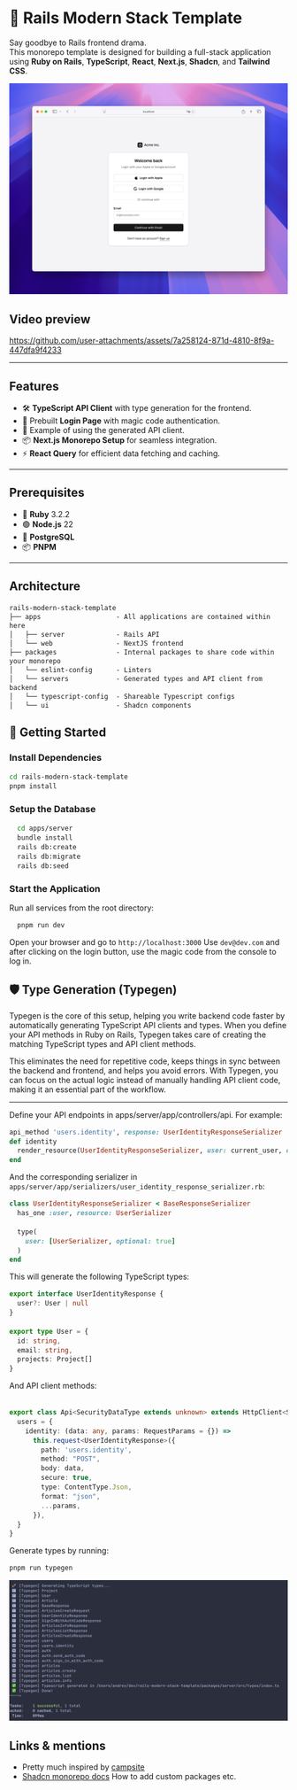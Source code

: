 # 🚀 Rails Modern Stack Template

Say goodbye to Rails frontend drama.  
This monorepo template is designed for building a full-stack application using **Ruby on Rails**, **TypeScript**, **React**, **Next.js**, **Shadcn**, and **Tailwind CSS**.

![Login Page](_login.jpg)


## Video preview

https://github.com/user-attachments/assets/7a258124-871d-4810-8f9a-447dfa9f4233



---

## Features
- 🛠️ **TypeScript API Client** with type generation for the frontend.
- 🔑 Prebuilt **Login Page** with magic code authentication.
- 📄 Example of using the generated API client.
- 📦 **Next.js Monorepo Setup** for seamless integration.
- ⚡ **React Query** for efficient data fetching and caching.

---

## Prerequisites
- 💎 **Ruby** 3.2.2
- 🟢 **Node.js** 22
- 🐘 **PostgreSQL**
- 📦 **PNPM**

---

## Architecture

```
rails-modern-stack-template
├── apps                   - All applications are contained within here
│   ├── server             - Rails API
│   └── web                - NextJS frontend
├── packages               - Internal packages to share code within your monorepo
│   └── eslint-config      - Linters
│   └── servers            - Generated types and API client from backend
│   └── typescript-config  - Shareable Typescript configs
│   └── ui                 - Shadcn components
```

## 🚧 Getting Started

### Install Dependencies
    
```bash
cd rails-modern-stack-template
pnpm install
```

### Setup the Database
```bash
  cd apps/server
  bundle install
  rails db:create
  rails db:migrate
  rails db:seed
```

### Start the Application
Run all services from the root directory:
```bash
  pnpm run dev
```

Open your browser and go to `http://localhost:3000`
Use `dev@dev.com` and after clicking on the login button, use the magic code from the console to log in.


## 🛡️ Type Generation (Typegen)
Typegen is the core of this setup, helping you write backend code faster by automatically generating TypeScript API clients and types. When you define your API methods in Ruby on Rails, Typegen takes care of creating the matching TypeScript types and API client methods.

This eliminates the need for repetitive code, keeps things in sync between the backend and frontend, and helps you avoid errors. With Typegen, you can focus on the actual logic instead of manually handling API client code, making it an essential part of the workflow.

---

Define your API endpoints in apps/server/app/controllers/api.
For example:
```ruby
api_method 'users.identity', response: UserIdentityResponseSerializer
def identity
  render_resource(UserIdentityResponseSerializer, user: current_user, ok: true)
end
```

And the corresponding serializer in `apps/server/app/serializers/user_identity_response_serializer.rb`:
```ruby
class UserIdentityResponseSerializer < BaseResponseSerializer
  has_one :user, resource: UserSerializer

  type(
    user: [UserSerializer, optional: true]
  )
end
```

This will generate the following TypeScript types:
```typescript
export interface UserIdentityResponse {
  user?: User | null
}

export type User = {
  id: string,
  email: string,
  projects: Project[]
}

```

And API client methods:

```typescript

export class Api<SecurityDataType extends unknown> extends HttpClient<SecurityDataType> {
  users = {
    identity: (data: any, params: RequestParams = {}) =>
      this.request<UserIdentityResponse>({
        path: 'users.identity',
        method: "POST",
        body: data,
        secure: true,
        type: ContentType.Json,
        format: "json",
        ...params,
      }),
  }
}

```

Generate types by running:
```bash
pnpm run typegen
```

![Typegen](_typegen.png)

## Links & mentions
- Pretty much inspired by [campsite](https://github.com/campsite/campsite)
- [Shadcn monorepo docs](https://ui.shadcn.com/docs/monorepo) How to add custom packages etc.
